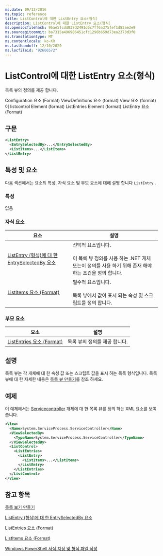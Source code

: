 ```yaml
---
ms.date: 09/13/2016
ms.topic: reference
title: ListControl에 대한 ListEntry 요소(형식)
description: ListControl에 대한 ListEntry 요소(형식)
ms.openlocfilehash: 96ae5fcdd837d2491d6c7ff6a375fef1d83ae3e9
ms.sourcegitcommit: ba7315a496986451cfc1296b659d73ea2373d3f0
ms.translationtype: MT
ms.contentlocale: ko-KR
ms.lasthandoff: 12/10/2020
ms.locfileid: "92666572"
---
```

# <a name="listentry-element-for-listcontrol-format"></a>ListControl에 대한 ListEntry 요소(형식)

목록 뷰의 정의를 제공 합니다.

Configuration 요소 (Format) ViewDefinitions 요소 (format) View 요소 (format)이 listcontrol Element (format) ListEntries Element (format) ListEntry 요소 (Format)

## <a name="syntax"></a>구문

```xml
<ListEntry>
  <EntrySelectedBy>...</EntrySelectedBy>
  <ListItems>...</ListItems>
</ListEntry>
```

## <a name="attributes-and-elements"></a>특성 및 요소

다음 섹션에서는 요소의 특성, 자식 요소 및 부모 요소에 대해 설명 합니다 `ListEntry` .

### <a name="attributes"></a>특성

없음

### <a name="child-elements"></a>자식 요소

|요소|설명|
|-------------|-----------------|
|[ListEntry (형식)에 대 한 EntrySelectedBy 요소](./entryselectedby-element-for-listentry-for-listcontrol-format.md)|선택적 요소입니다.<br /><br /> 이 목록 뷰 정의를 사용 하는 .NET 개체 또는이 정의를 사용 하기 위해 존재 해야 하는 조건을 정의 합니다.|
|[ListItems 요소 (Format)](./listitems-element-for-listentry-for-listcontrol-format.md)|필수적 요소입니다.<br /><br /> 목록 뷰에서 값이 표시 되는 속성 및 스크립트를 정의 합니다.|

### <a name="parent-elements"></a>부모 요소

|요소|설명|
|-------------|-----------------|
|[ListEntries 요소 (Format)](./listentries-element-for-listcontrol-format.md)|목록 뷰의 정의를 제공 합니다.|

## <a name="remarks"></a>설명

목록 뷰는 각 개체에 대 한 속성 값 또는 스크립트 값을 표시 하는 목록 형식입니다. 목록 뷰에 대 한 자세한 내용은 [목록 뷰 만들기](./creating-a-list-view.md)를 참조 하세요.

## <a name="example"></a>예제

이 예제에서는 [Servicecontroller](/dotnet/api/System.ServiceProcess.ServiceController) 개체에 대 한 목록 뷰를 정의 하는 XML 요소를 보여 줍니다.

```xml
<View>
  <Name>System.ServiceProcess.ServiceController</Name>
  <ViewSelectedBy>
    <TypeName>System.ServiceProcess.ServiceController</TypeName>
  </ViewSelectedBy>
  <ListControl>
    <ListEntries>
      <ListEntry>
        <ListItems>...</ListItems>
      </ListEntry>
    </ListEntries>
  </ListControl>
</View>
```

## <a name="see-also"></a>참고 항목

[목록 보기 만들기](./creating-a-list-view.md)

[ListEntry (형식)에 대 한 EntrySelectedBy 요소](./entryselectedby-element-for-listentry-for-listcontrol-format.md)

[ListEntries 요소 (Format)](./listentries-element-for-listcontrol-format.md)

[ListItems 요소 (Format)](./listitems-element-for-listentry-for-listcontrol-format.md)

[Windows PowerShell 서식 지정 및 형식 파일 작성](./writing-a-powershell-formatting-file.md)
